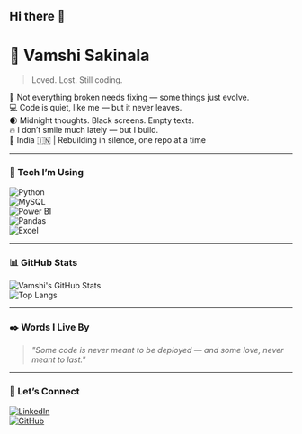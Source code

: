 ## Hi there 👋

# 💞 Vamshi Sakinala

> Loved. Lost. Still coding.

🖤 Not everything broken needs fixing — some things just evolve.  
💻 Code is quiet, like me — but it never leaves.  
🌒 Midnight thoughts. Black screens. Empty texts.  
🔥 I don’t smile much lately — but I build.  
📍 India 🇮🇳 | Rebuilding in silence, one repo at a time

---

### 🧰 Tech I’m Using  
![Python](https://img.shields.io/badge/-Python-000?style=flat&logo=python)  
![MySQL](https://img.shields.io/badge/-MySQL-000?style=flat&logo=mysql)  
![Power BI](https://img.shields.io/badge/-PowerBI-000?style=flat&logo=powerbi)  
![Pandas](https://img.shields.io/badge/-Pandas-000?style=flat&logo=pandas)  
![Excel](https://img.shields.io/badge/-Excel-000?style=flat&logo=microsoft-excel)

---

### 📊 GitHub Stats

![Vamshi's GitHub Stats](https://github-readme-stats.vercel.app/api?username=Vamshi-222&show_icons=true&theme=dark)  
![Top Langs](https://github-readme-stats.vercel.app/api/top-langs/?username=Vamshi-222&layout=compact&theme=dark)

---

### ✒️ Words I Live By

> *"Some code is never meant to be deployed — and some love, never meant to last."*

---

### 🔗 Let’s Connect

[![LinkedIn](https://img.shields.io/badge/LinkedIn-Vamshi-blue?style=flat&logo=linkedin)](https://linkedin.com/in/vamshisakinala)  
[![GitHub](https://img.shields.io/badge/GitHub-Vamshi--222-white?style=flat&logo=github)](https://github.com/Vamshi-222)

